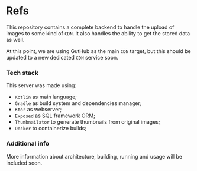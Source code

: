 # Refs

This repository contains a complete backend to handle the upload of images to some kind of `CDN`. It also handles the ability to get the stored data as well.

At this point, we are using GutHub as the main `CDN` target, but this should be updated to a new dedicated `CDN` service soon.

### Tech stack

This server was made using:
- `Kotlin` as main language;
- `Gradle` as build system and dependencies manager;
- `Ktor` as webserver;
- `Exposed` as SQL framework ORM;
- `Thumbnailator` to generate thumbnails from original images;
- `Docker` to containerize builds;

### Additional info

More information about architecture, building, running and usage will be included soon.